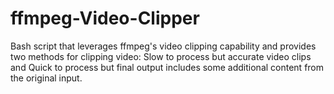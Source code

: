 # ffmpeg-Video-Clipper
Bash script that leverages ffmpeg's video clipping capability and provides two methods for clipping video: Slow to process but accurate video clips and Quick to process but final output includes some additional content from the original input.
